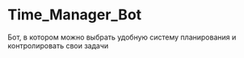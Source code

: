 # Time_Manager_Bot
Бот, в котором можно выбрать удобную систему планирования и контролировать свои задачи
